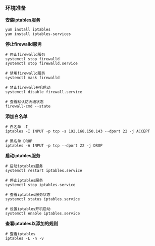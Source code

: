 ### 环境准备

__安装iptables服务__

``` Shell
yum install iptables
yum install iptables-services
```

__停止firewalld服务__

``` Shell
# 停止firewalld服务
systemctl stop firewalld
systemctl stop firewalld.service

# 禁用firewalld服务
systemctl mask firewalld

# 禁止firewall开机启动
systemctl disable firewall.service

# 查看默认防火墙状态
firewall-cmd --state
```

__添加白名单__

```Shell
# 白名单 -I
iptables -I INPUT -p tcp -s 192.168.150.143 --dport 22 -j ACCEPT

# 黑名单 DROP
iptables -A INPUT -p tcp --dport 22 -j DROP
```

__启动iptables服务__

```
# 启动iptables服务
systemctl restart iptables.service

# 停止iptables服务
systemctl stop iptables.service

# 查看iptables服务状态
systemctl status iptables.service

# 设置iptables开机启动
systemctl enable iptables.service
```

__查看iptables以添加的规则__

```
# 查看iptables
iptables -L -n -v
```